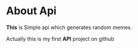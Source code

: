 # About Api
<p><b>This</b> is Simple api which generates random memes.</p>
<p>Actually this is my first <b>API</b> project on github</p>